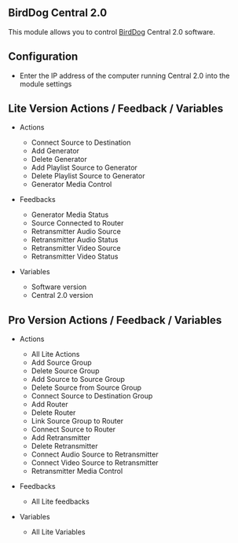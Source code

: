 ## BirdDog Central 2.0

This module allows you to control [BirdDog](https://birddog.tv/central-overview/) Central 2.0 software.

## Configuration

- Enter the IP address of the computer running Central 2.0 into the module settings

## Lite Version Actions / Feedback / Variables

- Actions

  - Connect Source to Destination
  - Add Generator
  - Delete Generator
  - Add Playlist Source to Generator
  - Delete Playlist Source to Generator
  - Generator Media Control

- Feedbacks

  - Generator Media Status
  - Source Connected to Router
  - Retransmitter Audio Source
  - Retransmitter Audio Status
  - Retransmitter Video Source
  - Retransmitter Video Status

- Variables
  - Software version
  - Central 2.0 version

## Pro Version Actions / Feedback / Variables

- Actions

  - All Lite Actions
  - Add Source Group
  - Delete Source Group
  - Add Source to Source Group
  - Delete Source from Source Group
  - Connect Source to Destination Group
  - Add Router
  - Delete Router
  - Link Source Group to Router
  - Connect Source to Router
  - Add Retransmitter
  - Delete Retransmitter
  - Connect Audio Source to Retransmitter
  - Connect Video Source to Retransmitter
  - Retransmitter Media Control

- Feedbacks

  - All Lite feedbacks

- Variables
  - All Lite Variables
